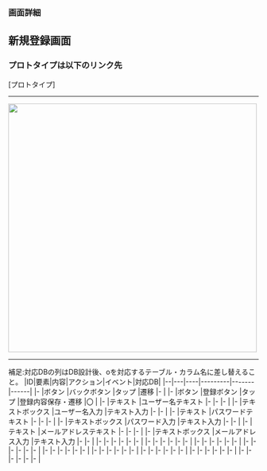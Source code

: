### 画面詳細
## 新規登録画面
### プロトタイプは以下のリンク先
[プロトタイプ]

*****

<img src="ファイルパス" width="500">

*****

補足:対応DBの列はDB設計後、oを対応するテーブル・カラム名に差し替えること。
|ID|要素|内容|アクション|イベント|対応DB|
|--|---|----|---------|-------|------|
|- |ボタン  |バックボタン   |タップ        |遷移      |-     |
|- |ボタン  |登録ボタン   |タップ        |登録内容保存・遷移      |〇     |
|- |テキスト  |ユーザー名テキスト   |-        |-      |-     |
|- |テキストボックス  |ユーザー名入力   |テキスト入力        |-      |-     |
|- |テキスト  |パスワードテキスト   |-        |-      |-     |
|- |テキストボックス  |パスワード入力   |テキスト入力        |-      |-     |
|- |テキスト  |メールアドレステキスト   |-        |-      |-     |
|- |テキストボックス  |メールアドレス入力   |テキスト入力        |-      |-     |
|- |-  |-   |-        |-      |-     |
|- |-  |-   |-        |-      |-     |
|- |-  |-   |-        |-      |-     |
|- |-  |-   |-        |-      |-     |
|- |-  |-   |-        |-      |-     |
|- |-  |-   |-        |-      |-     |
|- |-  |-   |-        |-      |-     |
|- |-  |-   |-        |-      |-     |
|- |-  |-   |-        |-      |-     |
